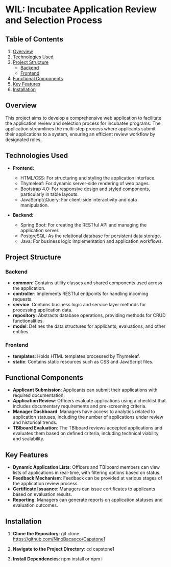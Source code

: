 # WIL: Incubatee Application Review and Selection Process

## Table of Contents

1. [Overview](#overview)
2. [Technologies Used](#technologies-used)
3. [Project Structure](#project-structure)
   - [Backend](#backend)
   - [Frontend](#frontend)
4. [Functional Components](#functional-components)
5. [Key Features](#key-features)
6. [Installation](#installation)

## Overview

This project aims to develop a comprehensive web application to facilitate the application review and selection process for incubatee programs. The application streamlines the multi-step process where applicants submit their applications to a system, ensuring an efficient review workflow by designated roles.

## Technologies Used

- **Frontend:**

  - HTML/CSS: For structuring and styling the application interface.
  - Thymeleaf: For dynamic server-side rendering of web pages.
  - Bootstrap 4.0: For responsive design and styled components, particularly in table layouts.
  - JavaScript/jQuery: For client-side interactivity and data manipulation.

- **Backend:**
  - Spring Boot: For creating the RESTful API and managing the application server.
  - PostgreSQL: As the relational database for persistent data storage.
  - Java: For business logic implementation and application workflows.

## Project Structure

### Backend

- **common**: Contains utility classes and shared components used across the application.
- **controller**: Implements RESTful endpoints for handling incoming requests.
- **service**: Contains business logic and service layer methods for processing application data.
- **repository**: Abstracts database operations, providing methods for CRUD functionalities.
- **model**: Defines the data structures for applicants, evaluations, and other entities.

### Frontend

- **templates**: Holds HTML templates processed by Thymeleaf.
- **static**: Contains static resources such as CSS and JavaScript files.

## Functional Components

- **Applicant Submission**: Applicants can submit their applications with required documentation.
- **Application Review**: Officers evaluate applications using a checklist that includes documentary requirements and pre-screening criteria.
- **Manager Dashboard**: Managers have access to analytics related to application statuses, including the number of applications under review and historical trends.
- **TBIboard Evaluation**: The TBIboard reviews accepted applications and evaluates them based on defined criteria, including technical viability and scalability.

## Key Features

- **Dynamic Application Lists**: Officers and TBIboard members can view lists of applications in real-time, with filtering options based on status.
- **Feedback Mechanism**: Feedback can be provided at various stages of the application review process.
- **Certificate Issuance**: Managers can issue certificates to applicants based on evaluation results.
- **Reporting**: Managers can generate reports on application statuses and evaluation outcomes.

## Installation

1. **Clone the Repository**:
   git clone https://github.com/NinoBacaoco/Capstone1

2. **Navigate to the Project Directory**:
   cd capstone1

3. **Install Dependencies**:
   npm install or npm i

